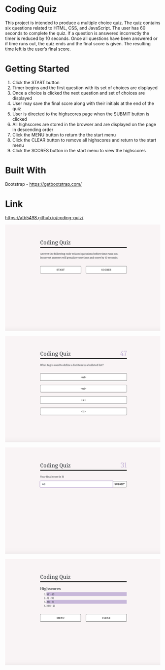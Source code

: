 # Coding Quiz

This project is intended to produce a multiple choice quiz. The quiz contains six questions related to HTML, CSS, and JavaScript. The user has 60 seconds to complete the quiz. If a question is answered incorrectly the timer is reduced by 10 seconds. Once all questions have been answered or if time runs out, the quiz ends and the final score is given. The resulting time left is the user’s final score.

# Getting Started

1. Click the START button
2. Timer begins and the first question with its set of choices are displayed
3. Once a choice is clicked the next question and set of choices are displayed
4. User may save the final score along with their initials at the end of the quiz
5. User is directed to the highscores page when the SUBMIT button is clicked
6. All highscores are stored in the browser and are displayed on the page in descending order
7. Click the MENU button to return the the start menu
8. Click the CLEAR button to remove all highscores and return to the start menu
9. Click the SCORES button in the start menu to view the highscores

# Built With

Bootstrap - https://getbootstrap.com/

# Link

https://atb5498.github.io/coding-quiz/

![alt text](/images/screen.png "Logo Title Text 1")

![alt text](/images/screen2.png "Logo Title Text 1")

![alt text](/images/screen3.png "Logo Title Text 1")

![alt text](/images/screen4.png "Logo Title Text 1")
